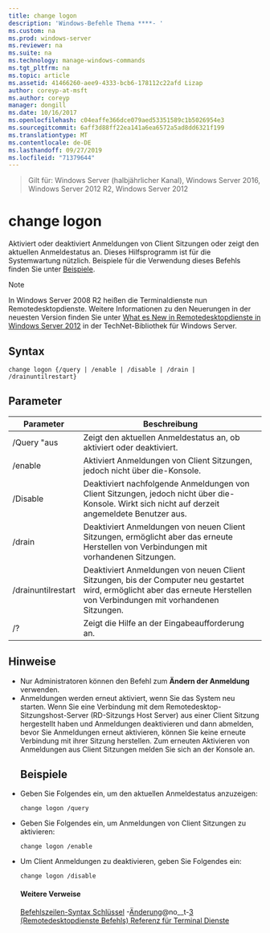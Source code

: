 ```yaml
---
title: change logon
description: 'Windows-Befehle Thema ****- '
ms.custom: na
ms.prod: windows-server
ms.reviewer: na
ms.suite: na
ms.technology: manage-windows-commands
ms.tgt_pltfrm: na
ms.topic: article
ms.assetid: 41466260-aee9-4333-bcb6-178112c22afd Lizap
author: coreyp-at-msft
ms.author: coreyp
manager: dongill
ms.date: 10/16/2017
ms.openlocfilehash: c04eaffe366dce079aed53351589c1b5026954e3
ms.sourcegitcommit: 6aff3d88ff22ea141a6ea6572a5ad8dd6321f199
ms.translationtype: MT
ms.contentlocale: de-DE
ms.lasthandoff: 09/27/2019
ms.locfileid: "71379644"
---
```

>Gilt für: Windows Server (halbjährlicher Kanal), Windows Server 2016, Windows Server 2012 R2, Windows Server 2012

# <a name="change-logon"></a>change logon
Aktiviert oder deaktiviert Anmeldungen von Client Sitzungen oder zeigt den aktuellen Anmeldestatus an.
Dieses Hilfsprogramm ist für die Systemwartung nützlich.
Beispiele für die Verwendung dieses Befehls finden Sie unter [Beispiele](#BKMK_examples).
> [!NOTE]
> In Windows Server 2008 R2 heißen die Terminaldienste nun Remotedesktopdienste. Weitere Informationen zu den Neuerungen in der neuesten Version finden Sie unter [What es New in Remotedesktopdienste in Windows Server 2012](https://technet.microsoft.com/library/hh831527) in der TechNet-Bibliothek für Windows Server.
> ## <a name="syntax"></a>Syntax
> ```
> change logon {/query | /enable | /disable | /drain | /drainuntilrestart}
> ```
> ## <a name="parameters"></a>Parameter
> 
> |     Parameter      |                                                       Beschreibung                                                        |
> |--------------------|--------------------------------------------------------------------------------------------------------------------------|
> |       /Query "aus       |                             Zeigt den aktuellen Anmeldestatus an, ob aktiviert oder deaktiviert.                              |
> |      /enable       |                              Aktiviert Anmeldungen von Client Sitzungen, jedoch nicht über die-Konsole.                              |
> |      /Disable      |  Deaktiviert nachfolgende Anmeldungen von Client Sitzungen, jedoch nicht über die-Konsole. Wirkt sich nicht auf derzeit angemeldete Benutzer aus.   |
> |       /drain       |                 Deaktiviert Anmeldungen von neuen Client Sitzungen, ermöglicht aber das erneute Herstellen von Verbindungen mit vorhandenen Sitzungen.                 |
> | /drainuntilrestart | Deaktiviert Anmeldungen von neuen Client Sitzungen, bis der Computer neu gestartet wird, ermöglicht aber das erneute Herstellen von Verbindungen mit vorhandenen Sitzungen. |
> |         /?         |                                           Zeigt die Hilfe an der Eingabeaufforderung an.                                           |
> 
> ## <a name="remarks"></a>Hinweise
> - Nur Administratoren können den Befehl zum **Ändern der Anmeldung** verwenden.
> - Anmeldungen werden erneut aktiviert, wenn Sie das System neu starten. Wenn Sie eine Verbindung mit dem Remotedesktop-Sitzungshost-Server (RD-Sitzungs Host Server) aus einer Client Sitzung hergestellt haben und Anmeldungen deaktivieren und dann abmelden, bevor Sie Anmeldungen erneut aktivieren, können Sie keine erneute Verbindung mit ihrer Sitzung herstellen. Zum erneuten Aktivieren von Anmeldungen aus Client Sitzungen melden Sie sich an der Konsole an.
>   ## <a name="BKMK_examples"></a>Beispiele
> - Geben Sie Folgendes ein, um den aktuellen Anmeldestatus anzuzeigen:
>   ```
>   change logon /query
>   ```
> - Geben Sie Folgendes ein, um Anmeldungen von Client Sitzungen zu aktivieren:
>   ```
>   change logon /enable
>   ```
> - Um Client Anmeldungen zu deaktivieren, geben Sie Folgendes ein:
>   ```
>   change logon /disable
>   ```
>   #### <a name="additional-references"></a>Weitere Verweise
>   [Befehlszeilen-Syntax Schlüssel](command-line-syntax-key.md)
>   -[Änderung](change.md)@no__t-[3 &#40;Remotedesktopdienste Befehls&#41; Referenz für Terminal Dienste](remote-desktop-services-terminal-services-command-reference.md)
